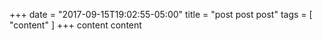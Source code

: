 +++
date = "2017-09-15T19:02:55-05:00"
title = "post post post"
tags = [ "content" ]
+++
content content
